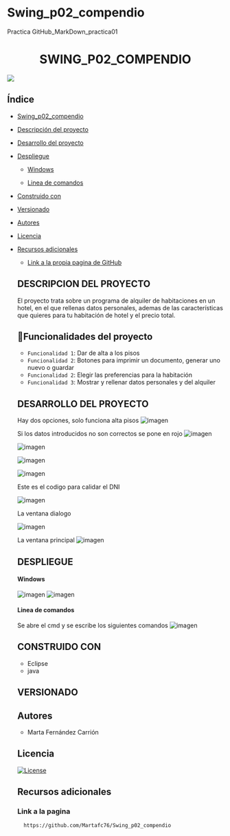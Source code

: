 # Swing_p02_compendio
Practica GitHub_MarkDown_practica01

<h1 align="center"> SWING_P02_COMPENDIO </h1>
<p align="left">
   <img src="https://img.shields.io/badge/STATUS-EN%20DESAROLLO-green">
</p>

## Índice

* [Swing_p02_compendio](Swing_p02_compendio)

* [Descripción del proyecto](#descripción-del-proyecto)

* [Desarrollo del proyecto](#Desarrollo-del-proyecto)

* [Despliegue](#Despliegue)
  
   * [Windows](#Windows)
     
   * [Linea de comandos](#Linea-de-comandos)

* [Construido con](#construido-con)

* [Versionado](#versionado)

* [Autores](#autores)

* [Licencia](#licencia)

* [Recursos adicionales](#Recursos-adicionales)
     * [Link a la propia pagina de GitHub](#Link-a-la-propia-pagina-de-GitHub)

   ## DESCRIPCION DEL PROYECTO
   El proyecto trata sobre un programa de alquiler de habitaciones en un hotel, en el que rellenas datos personales, ademas de las características que quieres para tu habitación de hotel y el precio total.
   ## :hammer:Funcionalidades del proyecto

   - `Funcionalidad 1`: Dar de alta a los pisos
   - `Funcionalidad 2`: Botones para imprimir un documento, generar uno nuevo o guardar
   - `Funcionalidad 2`: Elegir las preferencias para la habitación
   - `Funcionalidad 3`: Mostrar y rellenar datos personales y del alquiler

   ## DESARROLLO DEL PROYECTO
  Hay dos opciones, solo funciona alta pisos
  ![imagen](https://github.com/Martafc76/Swing_p02_compendio/assets/116271079/ad8a0a1e-9555-4188-8ffa-9e5fdff466f5)

   Si los datos introducidos no son correctos se pone en rojo
  ![imagen](https://github.com/Martafc76/Swing_p02_compendio/assets/116271079/b071476c-6aea-44fc-8537-8005e616e190)

  ![imagen](https://github.com/Martafc76/Swing_p02_compendio/assets/116271079/c3c94166-bfb8-4653-a836-77d5385cbd65)

  ![imagen](https://github.com/Martafc76/Swing_p02_compendio/assets/116271079/e8271865-b653-45aa-acc5-49e7e3c6171b)

  ![imagen](https://github.com/Martafc76/Swing_p02_compendio/assets/116271079/3557e743-d4ac-4a69-9655-4f56d6e9a9d8)

   Este es el codigo para calidar el DNI

  ![imagen](https://github.com/Martafc76/Swing_p02_compendio/assets/116271079/888fd9bf-558a-44d4-95f1-b9699d64144f)

  La ventana dialogo

  ![imagen](https://github.com/Martafc76/Swing_p02_compendio/assets/116271079/032205b8-dfc1-4ba8-ab79-bc2ce0d1909c)

  La ventana principal
  ![imagen](https://github.com/Martafc76/Swing_p02_compendio/assets/116271079/363ab91c-5a2b-48c7-8050-8ab00262c72b)



  ## DESPLIEGUE
     #### Windows
     ![imagen](https://github.com/Martafc76/Swing_p02_compendio/assets/116271079/1c0fca83-9187-432d-bd00-d013ba085703)
     ![imagen](https://github.com/Martafc76/Swing_p02_compendio/assets/116271079/78741607-4d2c-42f1-9705-867709557d18)

     #### Linea de comandos
     Se abre el cmd y se escribe los siguientes comandos
     ![imagen](https://github.com/Martafc76/Swing_p02_compendio/assets/116271079/4cb2ba71-5c82-4339-8aa1-00a21a3c2696)

  ## CONSTRUIDO CON
   * Eclipse
   * java
 
  ## VERSIONADO

  ## Autores
  * Marta Fernández Carrión
 
  ## Licencia
  [![License](https://img.shields.io/badge/License-EPL%201.0-red.svg)](https://opensource.org/licenses/EPL-1.0)

  ## Recursos adicionales
     ### Link a la pagina
        https://github.com/Martafc76/Swing_p02_compendio
  
        
     

  
   

   
   

   
